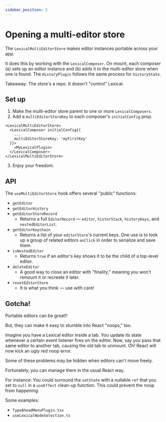 ```yaml
---
sidebar_position: 3
---
```


# Opening a multi-editor store

The `LexicalMultiEditorStore` makes editor instances portable across your app. 

It does this by working with the `LexicalComposer`. On mount, each composer (a) sets up an editor instance and (b) adds it to the multi-editor store when one is found. The `HistoryPlugin` follows the same process for `historyState`. 

Takeaway: The store's a repo. It doesn't "control" Lexical. 

## Set up

1. Make the multi-editor store parent to one or more `LexicalComposers`. 
2. Add a `multiEditorStoreKey` to each composer's `initialConfig` prop. 

```
<LexicalMultiEditorStore>
  <LexicalComposer initialConfig{{
    ...
    multiEditorStoreKey: 'myFirstKey'
  }}>
    <MyLexicalPlugin>
  </LexicalComposer>
</LexicalMultiEditorStore>
```
3. Enjoy your freedom.

## API

The `useMultiEditorStore` hook offers several "public" functions:

  - `getEditor`
  - `getEditorHistory`
  - `getEditorStoreRecord`
    - Returns a full `EditorRecord` — `editor`, `historStack`, `historyKeys`, and `nestedEditorList`.
  - `getEditorKeychain`
    - Returns a list of your `editorStore`'s current keys. One use is to look up a group of related editors `onClick` in order to serialize and save them.
  - `isNestedEditor`
    - Returns `true` if an editor's key shows it to be the child of a top-level editor. 
  - `deleteEditor`
    - A good way to close an editor with "finality," meaning you won't remount it or recreate it later. 
  - `resetEditorStore`
    - It is what you think — use with care!

## Gotcha!

Portable editors can be great!!

But, they can make it easy to stumble into React "noops," too. 

Imagine you have a Lexical editor inside a tab. You update its state whenever a certain event listener fires on the editor. Now, say you pass that same editor to another tab, causing the old tab to unmount. Oh! React will now kick an ugly red noop error.

Some of these problems may be hidden when editors can't move freely. 

Fortunately, you can manage them in the usual React way. 

For instance: You could surround the `setState` with a nullable `ref` that you set to `null` in a `useEffect` clean-up function. This could prevent the noop from happening.

Some examples: 

- `TypeAheadMenuPlugin.tsx` 
- `useLexicalNodeSelection.ts`

